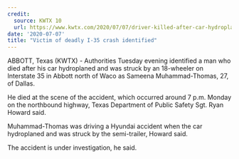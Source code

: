 ```yaml
---
credit:
  source: KWTX 10
  url: https://www.kwtx.com/2020/07/07/driver-killed-after-car-hydroplanes-gets-hit-by-semi-on-i-35/
date: '2020-07-07'
title: "Victim of deadly I-35 crash identified"
---
```

ABBOTT, Texas (KWTX) - Authorities Tuesday evening identified a man who died after his car hydroplaned and was struck by an 18-wheeler on Interstate 35 in Abbott north of Waco as Sameena Muhammad-Thomas, 27, of Dallas.

He died at the scene of the accident, which occurred around 7 p.m. Monday on the northbound highway, Texas Department of Public Safety Sgt. Ryan Howard said.

Muhammad-Thomas was driving a Hyundai accident when the car hydroplaned and was struck by the semi-trailer, Howard said.

The accident is under investigation, he said.
